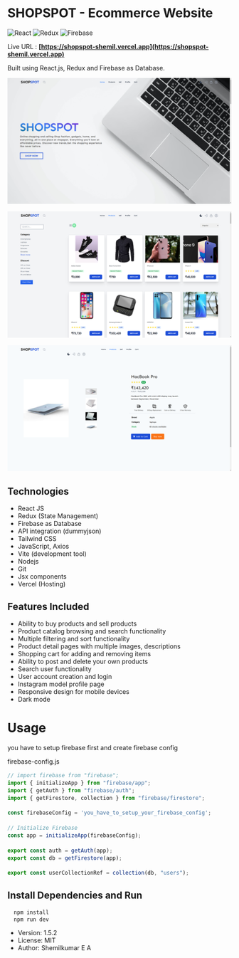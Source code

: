 # SHOPSPOT - Ecommerce Website

![React](https://img.shields.io/badge/react-%2320232a.svg?style=for-the-badge&logo=react&logoColor=%2361DAFB)
![Redux](https://img.shields.io/badge/redux-%23593d88.svg?style=for-the-badge&logo=redux&logoColor=white)
![Firebase](https://img.shields.io/badge/firebase-%23039BE5.svg?style=for-the-badge&logo=firebase)

Live URL : **[https://shopspot-shemil.vercel.app](https://shopspot-shemil.vercel.app)**


Built using React.js, Redux and Firebase as Database.


![home](https://github.com/shemilkumar/shopspot/blob/redux-thunk/src/assets/screenshots/shopspot-home.png)

![products](https://github.com/shemilkumar/shopspot/blob/redux-thunk/src/assets/screenshots/shopspot-products.png)

![product](https://github.com/shemilkumar/shopspot/blob/redux-thunk/src/assets/screenshots/shopspt-product.png)

## Technologies

* React JS
* Redux (State Management)
* Firebase as Database
* API integration (dummyjson)
* Tailwind CSS
* JavaScript, Axios
* Vite (development tool)
* Nodejs
* Git
* Jsx components
* Vercel (Hosting)

## Features Included
* Ability to buy products and sell products
* Product catalog browsing and search functionality
* Multiple filtering and sort functionality
* Product detail pages with multiple images, descriptions
* Shopping cart for adding and removing items
* Ability to post and delete your own products
* Search user functionality
* User account creation and login
* Instagram model profile page
* Responsive design for mobile devices
* Dark mode

# Usage

you have to setup firebase first and create firebase config 

firebase-config.js
```javascript
// import firebase from "firebase";
import { initializeApp } from "firebase/app";
import { getAuth } from "firebase/auth";
import { getFirestore, collection } from "firebase/firestore";

const firebaseConfig = 'you_have_to_setup_your_firebase_config';

// Initialize Firebase
const app = initializeApp(firebaseConfig);

export const auth = getAuth(app);
export const db = getFirestore(app);

export const userCollectionRef = collection(db, "users");
````

## Install Dependencies and Run

```
  npm install
  npm run dev
```
* Version: 1.5.2
* License: MIT
* Author: Shemilkumar E A
